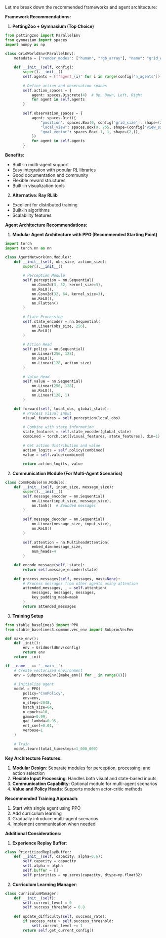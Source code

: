 

Let me break down the recommended frameworks and agent architecture:

**Framework Recommendations:**

1. **PettingZoo + Gymnasium (Top Choice)**
```python
from pettingzoo import ParallelEnv
from gymnasium import spaces
import numpy as np

class GridWorldEnv(ParallelEnv):
    metadata = {"render_modes": ["human", "rgb_array"], "name": "grid_world_v1"}
    
    def __init__(self, config):
        super().__init__()
        self.agents = [f"agent_{i}" for i in range(config['n_agents'])]
        
        # Define action and observation spaces
        self.action_spaces = {
            agent: spaces.Discrete(4)  # Up, Down, Left, Right
            for agent in self.agents
        }
        
        self.observation_spaces = {
            agent: spaces.Dict({
                "position": spaces.Box(0, config['grid_size'], shape=(2,), dtype=int),
                "local_view": spaces.Box(0, 255, shape=(config['view_size'], config['view_size'], 3)),
                "goal_vector": spaces.Box(-1, 1, shape=(2,)),
            })
            for agent in self.agents
        }
```

**Benefits:**
- Built-in multi-agent support
- Easy integration with popular RL libraries
- Good documentation and community
- Flexible reward structures
- Built-in visualization tools

2. **Alternative: Ray RLlib**
- Excellent for distributed training
- Built-in algorithms
- Scalability features

**Agent Architecture Recommendations:**

1. **Modular Agent Architecture with PPO (Recommended Starting Point)**
```python
import torch
import torch.nn as nn

class AgentNetwork(nn.Module):
    def __init__(self, obs_size, action_size):
        super().__init__()
        
        # Perception Module
        self.perception = nn.Sequential(
            nn.Conv2d(3, 32, kernel_size=3),
            nn.ReLU(),
            nn.Conv2d(32, 64, kernel_size=3),
            nn.ReLU(),
            nn.Flatten()
        )
        
        # State Processing
        self.state_encoder = nn.Sequential(
            nn.Linear(obs_size, 256),
            nn.ReLU()
        )
        
        # Action Head
        self.policy = nn.Sequential(
            nn.Linear(256, 128),
            nn.ReLU(),
            nn.Linear(128, action_size)
        )
        
        # Value Head
        self.value = nn.Sequential(
            nn.Linear(256, 128),
            nn.ReLU(),
            nn.Linear(128, 1)
        )

    def forward(self, local_obs, global_state):
        # Process visual input
        visual_features = self.perception(local_obs)
        
        # Combine with state information
        state_features = self.state_encoder(global_state)
        combined = torch.cat([visual_features, state_features], dim=1)
        
        # Get action distribution and value
        action_logits = self.policy(combined)
        value = self.value(combined)
        
        return action_logits, value
```

2. **Communication Module (For Multi-Agent Scenarios)**
```python
class CommModule(nn.Module):
    def __init__(self, input_size, message_size):
        super().__init__()
        self.message_encoder = nn.Sequential(
            nn.Linear(input_size, message_size),
            nn.Tanh()  # Bounded messages
        )
        
        self.message_decoder = nn.Sequential(
            nn.Linear(message_size, input_size),
            nn.ReLU()
        )
        
        self.attention = nn.MultiheadAttention(
            embed_dim=message_size,
            num_heads=4
        )

    def encode_message(self, state):
        return self.message_encoder(state)
        
    def process_messages(self, messages, mask=None):
        # Process messages from other agents using attention
        attended_messages, _ = self.attention(
            messages, messages, messages,
            key_padding_mask=mask
        )
        return attended_messages
```

3. **Training Setup**
```python
from stable_baselines3 import PPO
from stable_baselines3.common.vec_env import SubprocVecEnv

def make_env():
    def _init():
        env = GridWorldEnv(config)
        return env
    return _init

if __name__ == "__main__":
    # Create vectorized environment
    env = SubprocVecEnv([make_env() for _ in range(8)])
    
    # Initialize agent
    model = PPO(
        policy="CnnPolicy",
        env=env,
        n_steps=2048,
        batch_size=64,
        n_epochs=10,
        gamma=0.99,
        gae_lambda=0.95,
        ent_coef=0.01,
        verbose=1
    )
    
    # Train
    model.learn(total_timesteps=1_000_000)
```

**Key Architecture Features:**
1. **Modular Design**: Separate modules for perception, processing, and action selection
2. **Flexible Input Processing**: Handles both visual and state-based inputs
3. **Communication Capability**: Optional module for multi-agent scenarios
4. **Value and Policy Heads**: Supports modern actor-critic methods

**Recommended Training Approach:**
1. Start with single agent using PPO
2. Add curriculum learning
3. Gradually introduce multi-agent scenarios
4. Implement communication when needed

**Additional Considerations:**
1. **Experience Replay Buffer**:
```python
class PrioritizedReplayBuffer:
    def __init__(self, capacity, alpha=0.6):
        self.capacity = capacity
        self.alpha = alpha
        self.buffer = []
        self.priorities = np.zeros(capacity, dtype=np.float32)
```

2. **Curriculum Learning Manager**:
```python
class CurriculumManager:
    def __init__(self):
        self.current_level = 0
        self.success_threshold = 0.8
        
    def update_difficulty(self, success_rate):
        if success_rate > self.success_threshold:
            self.current_level += 1
        return self.get_current_config()
```